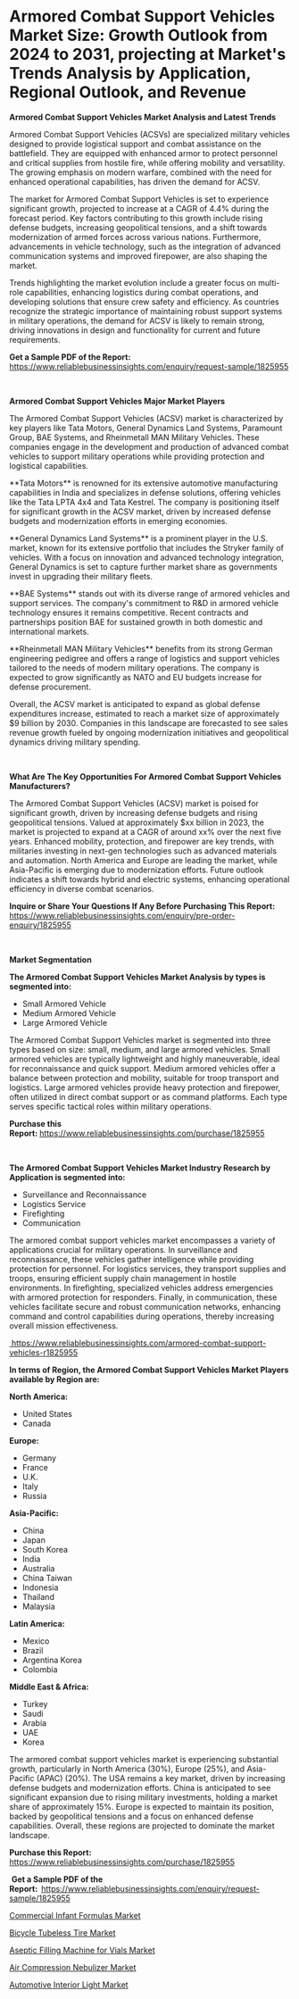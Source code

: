 <p><h1>Armored Combat Support Vehicles Market Size: Growth Outlook from 2024 to 2031, projecting at Market's Trends Analysis by Application, Regional Outlook, and Revenue</h1></p><p><strong>Armored Combat Support Vehicles Market Analysis and Latest Trends</strong></p>
<p><p>Armored Combat Support Vehicles (ACSVs) are specialized military vehicles designed to provide logistical support and combat assistance on the battlefield. They are equipped with enhanced armor to protect personnel and critical supplies from hostile fire, while offering mobility and versatility. The growing emphasis on modern warfare, combined with the need for enhanced operational capabilities, has driven the demand for ACSV.</p><p>The market for Armored Combat Support Vehicles is set to experience significant growth, projected to increase at a CAGR of 4.4% during the forecast period. Key factors contributing to this growth include rising defense budgets, increasing geopolitical tensions, and a shift towards modernization of armed forces across various nations. Furthermore, advancements in vehicle technology, such as the integration of advanced communication systems and improved firepower, are also shaping the market.</p><p>Trends highlighting the market evolution include a greater focus on multi-role capabilities, enhancing logistics during combat operations, and developing solutions that ensure crew safety and efficiency. As countries recognize the strategic importance of maintaining robust support systems in military operations, the demand for ACSV is likely to remain strong, driving innovations in design and functionality for current and future requirements.</p></p>
<p><strong>Get a Sample PDF of the Report:&nbsp;</strong> <a href="https://www.reliablebusinessinsights.com/enquiry/request-sample/1825955?utm_campaign=62&utm_medium=2&utm_source=Github&utm_content=ia&utm_term=02112024&utm_id=armored-combat-support-vehicles">https://www.reliablebusinessinsights.com/enquiry/request-sample/1825955</a></p>
<p>&nbsp;</p>
<p><strong>Armored Combat Support Vehicles Major Market Players</strong></p>
<p><p>The Armored Combat Support Vehicles (ACSV) market is characterized by key players like Tata Motors, General Dynamics Land Systems, Paramount Group, BAE Systems, and Rheinmetall MAN Military Vehicles. These companies engage in the development and production of advanced combat vehicles to support military operations while providing protection and logistical capabilities.</p><p>**Tata Motors** is renowned for its extensive automotive manufacturing capabilities in India and specializes in defense solutions, offering vehicles like the Tata LPTA 4x4 and Tata Kestrel. The company is positioning itself for significant growth in the ACSV market, driven by increased defense budgets and modernization efforts in emerging economies.</p><p>**General Dynamics Land Systems** is a prominent player in the U.S. market, known for its extensive portfolio that includes the Stryker family of vehicles. With a focus on innovation and advanced technology integration, General Dynamics is set to capture further market share as governments invest in upgrading their military fleets.</p><p>**BAE Systems** stands out with its diverse range of armored vehicles and support services. The company's commitment to R&D in armored vehicle technology ensures it remains competitive. Recent contracts and partnerships position BAE for sustained growth in both domestic and international markets.</p><p>**Rheinmetall MAN Military Vehicles** benefits from its strong German engineering pedigree and offers a range of logistics and support vehicles tailored to the needs of modern military operations. The company is expected to grow significantly as NATO and EU budgets increase for defense procurement.</p><p>Overall, the ACSV market is anticipated to expand as global defense expenditures increase, estimated to reach a market size of approximately $9 billion by 2030. Companies in this landscape are forecasted to see sales revenue growth fueled by ongoing modernization initiatives and geopolitical dynamics driving military spending.</p></p>
<p>&nbsp;</p>
<p><strong>What Are The Key Opportunities For Armored Combat Support Vehicles Manufacturers?</strong></p>
<p><p>The Armored Combat Support Vehicles (ACSV) market is poised for significant growth, driven by increasing defense budgets and rising geopolitical tensions. Valued at approximately $xx billion in 2023, the market is projected to expand at a CAGR of around xx% over the next five years. Enhanced mobility, protection, and firepower are key trends, with militaries investing in next-gen technologies such as advanced materials and automation. North America and Europe are leading the market, while Asia-Pacific is emerging due to modernization efforts. Future outlook indicates a shift towards hybrid and electric systems, enhancing operational efficiency in diverse combat scenarios.</p></p>
<p><strong>Inquire or Share Your Questions If Any Before Purchasing This Report:</strong> <a href="https://www.reliablebusinessinsights.com/enquiry/pre-order-enquiry/1825955?utm_campaign=62&utm_medium=2&utm_source=Github&utm_content=ia&utm_term=02112024&utm_id=armored-combat-support-vehicles">https://www.reliablebusinessinsights.com/enquiry/pre-order-enquiry/1825955</a></p>
<p>&nbsp;</p>
<p><strong>Market Segmentation</strong></p>
<p><strong>The Armored Combat Support Vehicles Market Analysis by types is segmented into:</strong></p>
<p><ul><li>Small Armored Vehicle</li><li>Medium Armored Vehicle</li><li>Large Armored Vehicle</li></ul></p>
<p><p>The Armored Combat Support Vehicles market is segmented into three types based on size: small, medium, and large armored vehicles. Small armored vehicles are typically lightweight and highly maneuverable, ideal for reconnaissance and quick support. Medium armored vehicles offer a balance between protection and mobility, suitable for troop transport and logistics. Large armored vehicles provide heavy protection and firepower, often utilized in direct combat support or as command platforms. Each type serves specific tactical roles within military operations.</p></p>
<p><strong>Purchase this Report:&nbsp;</strong><a href="https://www.reliablebusinessinsights.com/purchase/1825955?utm_campaign=62&utm_medium=2&utm_source=Github&utm_content=ia&utm_term=02112024&utm_id=armored-combat-support-vehicles">https://www.reliablebusinessinsights.com/purchase/1825955</a></p>
<p>&nbsp;</p>
<p><strong>The Armored Combat Support Vehicles Market Industry Research by Application is segmented into:</strong></p>
<p><ul><li>Surveillance and Reconnaissance</li><li>Logistics Service</li><li>Firefighting</li><li>Communication</li></ul></p>
<p><p>The armored combat support vehicles market encompasses a variety of applications crucial for military operations. In surveillance and reconnaissance, these vehicles gather intelligence while providing protection for personnel. For logistics services, they transport supplies and troops, ensuring efficient supply chain management in hostile environments. In firefighting, specialized vehicles address emergencies with armored protection for responders. Finally, in communication, these vehicles facilitate secure and robust communication networks, enhancing command and control capabilities during operations, thereby increasing overall mission effectiveness.</p></p>
<p><a href="https://www.reliablebusinessinsights.com/armored-combat-support-vehicles-r1825955?utm_campaign=62&utm_medium=2&utm_source=Github&utm_content=ia&utm_term=02112024&utm_id=armored-combat-support-vehicles">&nbsp;https://www.reliablebusinessinsights.com/armored-combat-support-vehicles-r1825955</a></p>
<p><strong>In terms of Region, the Armored Combat Support Vehicles Market Players available by Region are:</strong></p>
<p>
    <p> <strong> North America: </strong>
        <ul>
            <li>United States</li>
            <li>Canada</li>
        </ul>
        </p> 
    <p> <strong> Europe: </strong>
        <ul>
            <li>Germany</li>
            <li>France</li>
            <li>U.K.</li>
            <li>Italy</li>
            <li>Russia</li>
        </ul>
        </p> 
    <p> <strong> Asia-Pacific: </strong>
        <ul>
            <li>China</li>
            <li>Japan</li>
            <li>South Korea</li>
            <li>India</li>
            <li>Australia</li>
            <li>China Taiwan</li>
            <li>Indonesia</li>
            <li>Thailand</li>
            <li>Malaysia</li>
        </ul>
        </p> 
    <p> <strong> Latin America: </strong>
        <ul>
            <li>Mexico</li>
            <li>Brazil</li>
            <li>Argentina Korea</li>
            <li>Colombia</li>
        </ul>
        </p> 
    <p> <strong> Middle East & Africa: </strong>
        <ul>
            <li>Turkey</li>
            <li>Saudi</li>
            <li>Arabia</li>
            <li>UAE</li>
            <li>Korea</li>
        </ul>
    </p>
    </p>
<p><p>The armored combat support vehicles market is experiencing substantial growth, particularly in North America (30%), Europe (25%), and Asia-Pacific (APAC) (20%). The USA remains a key market, driven by increasing defense budgets and modernization efforts. China is anticipated to see significant expansion due to rising military investments, holding a market share of approximately 15%. Europe is expected to maintain its position, backed by geopolitical tensions and a focus on enhanced defense capabilities. Overall, these regions are projected to dominate the market landscape.</p></p>
<p><strong>Purchase this Report: </strong><a href="https://www.reliablebusinessinsights.com/purchase/1825955?utm_campaign=62&utm_medium=2&utm_source=Github&utm_content=ia&utm_term=02112024&utm_id=armored-combat-support-vehicles">https://www.reliablebusinessinsights.com/purchase/1825955</a></p>
<p>&nbsp;<strong>Get a Sample PDF of the Report:&nbsp;&nbsp;</strong><a href="https://www.reliablebusinessinsights.com/enquiry/request-sample/1825955?utm_campaign=62&utm_medium=2&utm_source=Github&utm_content=ia&utm_term=02112024&utm_id=armored-combat-support-vehicles">https://www.reliablebusinessinsights.com/enquiry/request-sample/1825955</a></p>
<p><strong></strong></p>
<p><p><a href="https://www.linkedin.com/pulse/emerging-opportunities-challenges-global-commercial-infant-qc03c?utm_campaign=62&utm_medium=2&utm_source=Github&utm_content=ia&utm_term=02112024&utm_id=armored-combat-support-vehicles">Commercial Infant Formulas Market</a></p><p><a href="https://github.com/stumpefzclearez/Market-Research-Report-List-1/blob/main/bicycle-tubeless-tire-market.md?utm_campaign=62&utm_medium=2&utm_source=Github&utm_content=ia&utm_term=02112024&utm_id=armored-combat-support-vehicles">Bicycle Tubeless Tire Market</a></p><p><a href="https://issuu.com/reportprime-2/docs/aseptic-filling-machine-for-vials-m_45facb7144dc7c?utm_campaign=62&utm_medium=2&utm_source=Github&utm_content=ia&utm_term=02112024&utm_id=armored-combat-support-vehicles">Aseptic Filling Machine for Vials Market</a></p><p><a href="https://www.linkedin.com/pulse/air-compression-nebulizer-industry-sector-new-technologies-market-wrh8f?utm_campaign=62&utm_medium=2&utm_source=Github&utm_content=ia&utm_term=02112024&utm_id=armored-combat-support-vehicles">Air Compression Nebulizer Market</a></p><p><a href="https://github.com/seraphinaqist/Market-Research-Report-List-1/blob/main/automotive-interior-light-market.md?utm_campaign=62&utm_medium=2&utm_source=Github&utm_content=ia&utm_term=02112024&utm_id=armored-combat-support-vehicles">Automotive Interior Light Market</a></p></p>
